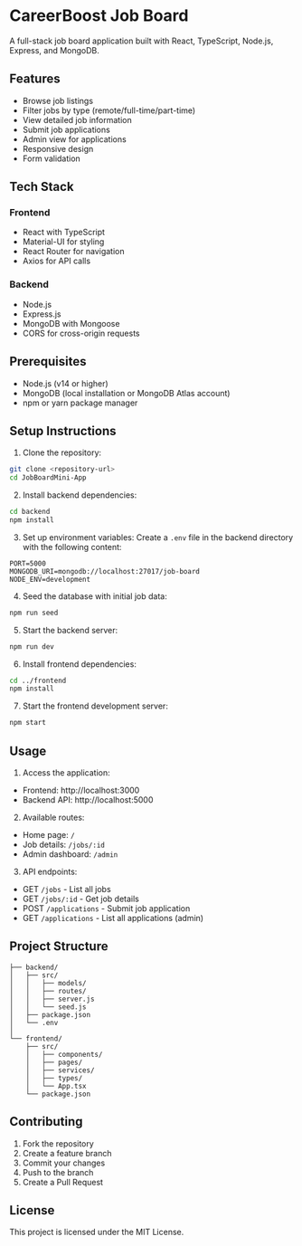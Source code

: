 # CareerBoost Job Board

A full-stack job board application built with React, TypeScript, Node.js, Express, and MongoDB.

## Features

- Browse job listings
- Filter jobs by type (remote/full-time/part-time)
- View detailed job information
- Submit job applications
- Admin view for applications
- Responsive design
- Form validation

## Tech Stack

### Frontend
- React with TypeScript
- Material-UI for styling
- React Router for navigation
- Axios for API calls

### Backend
- Node.js
- Express.js
- MongoDB with Mongoose
- CORS for cross-origin requests

## Prerequisites

- Node.js (v14 or higher)
- MongoDB (local installation or MongoDB Atlas account)
- npm or yarn package manager

## Setup Instructions

1. Clone the repository:
```bash
git clone <repository-url>
cd JobBoardMini-App
```

2. Install backend dependencies:
```bash
cd backend
npm install
```

3. Set up environment variables:
Create a `.env` file in the backend directory with the following content:
```
PORT=5000
MONGODB_URI=mongodb://localhost:27017/job-board
NODE_ENV=development
```

4. Seed the database with initial job data:
```bash
npm run seed
```

5. Start the backend server:
```bash
npm run dev
```

6. Install frontend dependencies:
```bash
cd ../frontend
npm install
```

7. Start the frontend development server:
```bash
npm start
```

## Usage

1. Access the application:
- Frontend: http://localhost:3000
- Backend API: http://localhost:5000

2. Available routes:
- Home page: `/`
- Job details: `/jobs/:id`
- Admin dashboard: `/admin`

3. API endpoints:
- GET `/jobs` - List all jobs
- GET `/jobs/:id` - Get job details
- POST `/applications` - Submit job application
- GET `/applications` - List all applications (admin)

## Project Structure

```
├── backend/
│   ├── src/
│   │   ├── models/
│   │   ├── routes/
│   │   ├── server.js
│   │   └── seed.js
│   ├── package.json
│   └── .env
│
└── frontend/
    ├── src/
    │   ├── components/
    │   ├── pages/
    │   ├── services/
    │   ├── types/
    │   └── App.tsx
    └── package.json
```

## Contributing

1. Fork the repository
2. Create a feature branch
3. Commit your changes
4. Push to the branch
5. Create a Pull Request

## License

This project is licensed under the MIT License.